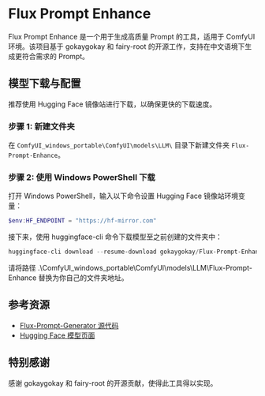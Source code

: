# Flux Prompt Enhance

Flux Prompt Enhance 是一个用于生成高质量 Prompt 的工具，适用于 ComfyUI 环境。该项目基于 gokaygokay 和 fairy-root 的开源工作，支持在中文语境下生成更符合需求的 Prompt。

## 模型下载与配置

推荐使用 Hugging Face 镜像站进行下载，以确保更快的下载速度。

### 步骤 1: 新建文件夹

在 `ComfyUI_windows_portable\ComfyUI\models\LLM\` 目录下新建文件夹 `Flux-Prompt-Enhance`。  

### 步骤 2: 使用 Windows PowerShell 下载

打开 Windows PowerShell，输入以下命令设置 Hugging Face 镜像站环境变量：

```powershell  
$env:HF_ENDPOINT = "https://hf-mirror.com"
```
接下来，使用 huggingface-cli 命令下载模型至之前创建的文件夹中：
```powershell    
huggingface-cli download --resume-download gokaygokay/Flux-Prompt-Enhance --local-dir .\ComfyUI_windows_portable\ComfyUI\models\LLM\Flux-Prompt-Enhance  
```
请将路径 .\ComfyUI_windows_portable\ComfyUI\models\LLM\Flux-Prompt-Enhance 替换为你自己的文件夹地址。

## 参考资源
- [Flux-Prompt-Generator 源代码](https://github.com/fairy-root/Flux-Prompt-Generator)
- [Hugging Face 模型页面](https://huggingface.co/gokaygokay/Flux-Prompt-Enhance)

## 特别感谢
感谢 gokaygokay 和 fairy-root 的开源贡献，使得此工具得以实现。
